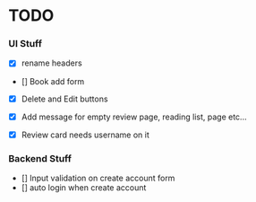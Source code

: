 
# TODO

### UI Stuff
- [x] rename headers
- [] Book add form
- [x] Delete and Edit buttons
- [x] Add message for empty review page, reading list, page etc...
- [x] Review card needs username on it


### Backend Stuff
- [] Input validation on create account form
- [] auto login when create account
